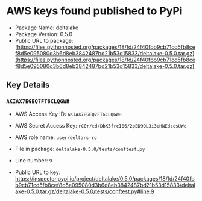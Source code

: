 # AWS keys found published to PyPi

* Package Name: deltalake
* Package Version: 0.5.0
* Public URL to package: [https://files.pythonhosted.org/packages/18/fd/24f40fbb9cb71cd5fb8cef8d5e095080d3b6d8eb3842487bd21b53d15833/deltalake-0.5.0.tar.gz](https://files.pythonhosted.org/packages/18/fd/24f40fbb9cb71cd5fb8cef8d5e095080d3b6d8eb3842487bd21b53d15833/deltalake-0.5.0.tar.gz)

## Key Details

### `AKIAX7EGEQ7FT6CLQGWH`

* AWS Access Key ID: `AKIAX7EGEQ7FT6CLQGWH`
* AWS Secret Access Key: `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` 
* AWS role name: `user/deltars-ro`
* File in package: `deltalake-0.5.0/tests/conftest.py`
* Line number: `9`

* Public URL to key: https://inspector.pypi.io/project/deltalake/0.5.0/packages/18/fd/24f40fbb9cb71cd5fb8cef8d5e095080d3b6d8eb3842487bd21b53d15833/deltalake-0.5.0.tar.gz/deltalake-0.5.0/tests/conftest.py#line.9


